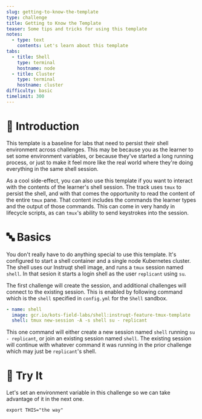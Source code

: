 ```yaml
---
slug: getting-to-know-the-template
type: challenge
title: Getting to Know the Template
teaser: Some tips and tricks for using this template
notes:
  - type: text
    contents: Let's learn about this template
tabs:
  - title: Shell
    type: terminal
    hostname: node
  - title: Cluster
    type: terminal
    hostname: cluster
difficulty: basic
timelimit: 300
---
```


👋 Introduction
===============

This template is a baseline for labs that need to persist their shell
environment across challenges. This may be because you as the learner
to set some environment variables, or because they've started a long
running process, or just to make it feel more like the real world
where they're doing everything in the same shell session.

As a cool side-effect, you can also use this template if you want
to interact with the contents of the learner's shell session. The
track uses `tmux` to persist the shell, and with that comes the
opportunity to read the content of the entire `tmux` pane. That
content includes the commands the learner types and the output of
those commands. This can come in very handy in lifecycle scripts, as
can `tmux`'s ability to send keystrokes into the session.


🔤 Basics
=========

You don't really have to do anything special to use this template.
It's configured to start a shell container and a single node Kubernetes
cluster. The shell uses our Instruqt shell image, and runs a `tmux`
session named `shell`. In that sesion it starts a login shell as the
user `replicant` using `su`.

The first challenge will create the session, and additional challenges
will connect to the existing session. This is enabled by following
command which is the `shell` specified in `config.yml` for the `Shell`
sandbox.

```yaml
- name: shell
  image: gcr.io/kots-field-labs/shell:instruqt-feature-tmux-template
  shell: tmux new-session -A -s shell su - replicant
```

This one command will either create a new session named `shell` running
`su - replicant`, or join an existing session named `shell`. The existing
session will continue with whatever command it was running in the prior
challenge which may just be `replicant`'s shell.

🧪 Try It
=========

Let's set an environment variable in this challenge so we can take
advantage of it in the next one.

```shell
export THIS="the way"
```
